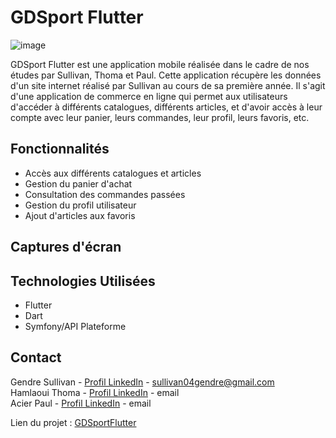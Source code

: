# GDSport Flutter

![image](https://github.com/SullivanGDR/GDSportFlutter/assets/122103312/d868287d-d059-49f2-9965-ac632db53d4a)

GDSport Flutter est une application mobile réalisée dans le cadre de nos études par Sullivan, Thoma et Paul. Cette application récupère les données d'un site internet réalisé par Sullivan au cours de sa première année. Il s'agit d'une application de commerce en ligne qui permet aux utilisateurs d'accéder à différents catalogues, différents articles, et d'avoir accès à leur compte avec leur panier, leurs commandes, leur profil, leurs favoris, etc.

## Fonctionnalités

- Accès aux différents catalogues et articles
- Gestion du panier d'achat
- Consultation des commandes passées
- Gestion du profil utilisateur
- Ajout d'articles aux favoris

## Captures d'écran



## Technologies Utilisées

- Flutter
- Dart
- Symfony/API Plateforme

## Contact

Gendre Sullivan - [Profil LinkedIn](https://www.linkedin.com/in/sullivan-gendre-a0a209271/) - sullivan04gendre@gmail.com  
Hamlaoui Thoma - [Profil LinkedIn](https://www.linkedin.com/in/thoma-hamlaoui/) - email  
Acier Paul - [Profil LinkedIn](https://www.linkedin.com/in/paul-acier-43a783276/) - email  
  
Lien du projet : [GDSportFlutter](https://github.com/SullivanGDR/GDSportFlutter/)
